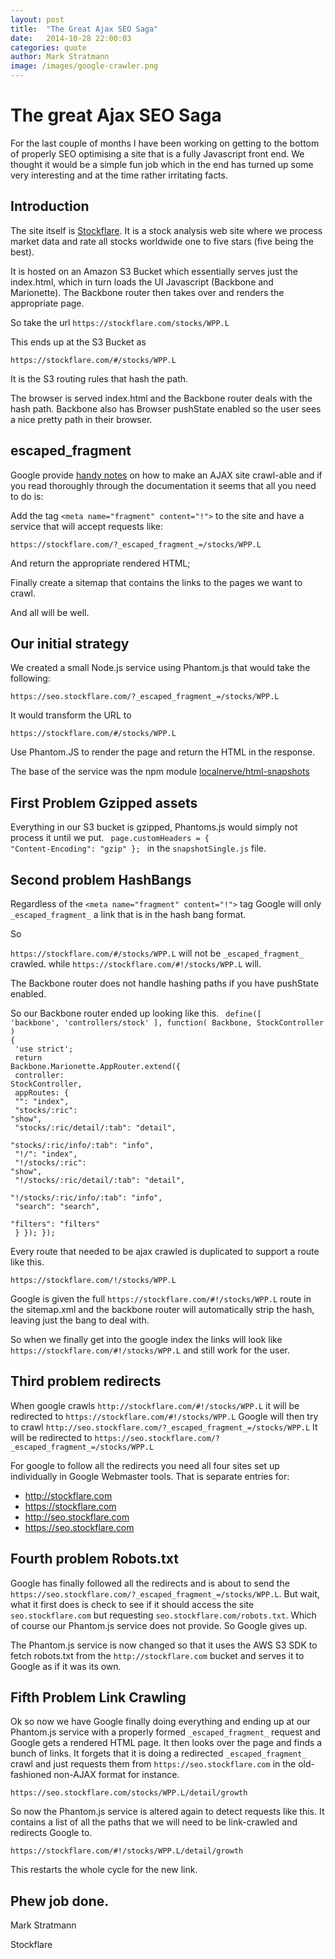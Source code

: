```yaml
---
layout: post
title:  "The Great Ajax SEO Saga"
date:   2014-10-28 22:00:03
categories: quote
author: Mark Stratmann
image: /images/google-crawler.png
---
```


# The great Ajax SEO Saga

For the last couple of months I have been working on getting to the bottom of properly SEO optimising a site that is a fully Javascript front end.  We thought it would be a simple fun job which in the end has turned up some very interesting and at the time rather irritating facts.

## Introduction

The site itself is [Stockflare](https://stockflare.com/).  It is a stock analysis web site where we process market data and rate all stocks worldwide one to five stars (five being the best). 

It is hosted on an Amazon S3 Bucket which essentially serves just the index.html, which in turn loads the UI Javascript (Backbone and Marionette).  The Backbone router then takes over and renders the appropriate page.

So take the url
`https://stockflare.com/stocks/WPP.L`

This ends up at the S3 Bucket as

`https://stockflare.com/#/stocks/WPP.L`

It is the S3 routing rules that hash the path.

The browser is served index.html and the Backbone router deals with the hash path.  Backbone also has Browser pushState enabled so the user sees a nice pretty path in their browser. 

## escaped_fragment

Google provide [handy notes](https://developers.google.com/webmasters/ajax-crawling/docs/specification) on how to make an AJAX site crawl-able and if you read thoroughly through the documentation it seems that all you need to do is:

Add the tag `<meta name="fragment" content="!">` to the site and have a service that will accept requests like:

`https://stockflare.com/?_escaped_fragment_=/stocks/WPP.L`

And return the appropriate rendered HTML;

Finally create a sitemap that contains the links to the pages we want to crawl.

And all will be well.

## Our initial strategy

We created a small Node.js service using Phantom.js that would take the following:

`https://seo.stockflare.com/?_escaped_fragment_=/stocks/WPP.L`

It would transform the URL to 

`https://stockflare.com/#/stocks/WPP.L`

Use Phantom.JS to render the page and return the HTML in the response.

The base of the service was the npm module [localnerve/html-snapshots](https://github.com/localnerve/html-snapshots)

## First Problem Gzipped assets

Everything in our S3 bucket is gzipped, Phantoms.js would simply not process it until we put.
<code>
page.customHeaders = {
  "Content-Encoding": "gzip"
};
</code>
in the `snapshotSingle.js` file.

## Second problem HashBangs

Regardless of the `<meta name="fragment" content="!">` tag Google will only `_escaped_fragment_` a link that is in the hash bang format.

So

`https://stockflare.com/#/stocks/WPP.L` will not be `_escaped_fragment_` crawled.
while
`https://stockflare.com/#!/stocks/WPP.L` will.

The Backbone router does not handle hashing paths if you have pushState enabled.

So our Backbone router ended up looking like this.
<code>
define([
	'backbone',
	'controllers/stock'
],
function( Backbone, StockController ) { <br>
  'use strict';<br>
	return Backbone.Marionette.AppRouter.extend({<br>
		controller: StockController,<br>
		appRoutes: {<br>
			"": "index",<br>
			"stocks/:ric": "show",<br>
			"stocks/:ric/detail/:tab": "detail",<br>
			"stocks/:ric/info/:tab": "info",<br>
			"!/": "index",<br>
			"!/stocks/:ric": "show",<br>
			"!/stocks/:ric/detail/:tab": "detail",<br>
			"!/stocks/:ric/info/:tab": "info",<br>
			"search": "search",<br>
			"filters": "filters"<br>
		}
	});
});
</code>

Every route that needed to be ajax crawled is duplicated to support a route like this.

`https://stockflare.com/!/stocks/WPP.L`

Google is given the full `https://stockflare.com/#!/stocks/WPP.L` route in the sitemap.xml and the backbone router will automatically strip the hash, leaving just the bang to deal with.

So when we finally get into the google index the links will look like `https://stockflare.com/#!/stocks/WPP.L` and still work for the user.

## Third problem redirects

When google crawls
`http://stockflare.com/#!/stocks/WPP.L`
it will be redirected to 
`https://stockflare.com/#!/stocks/WPP.L`
Google will then try to crawl
`http://seo.stockflare.com/?_escaped_fragment_=/stocks/WPP.L`
It will be redirected to 
`https://seo.stockflare.com/?_escaped_fragment_=/stocks/WPP.L`

For google to follow all the redirects you need all four sites set up individually in Google Webmaster tools.  That is separate entries for:
* http://stockflare.com
* https://stockflare.com
* http://seo.stockflare.com
* https://seo.stockflare.com

## Fourth problem Robots.txt

Google has finally followed all the redirects and is about to send the `https://seo.stockflare.com/?_escaped_fragment_=/stocks/WPP.L`.  But wait, what it first does is check to see if it should access the site `seo.stockflare.com` but requesting `seo.stockflare.com/robots.txt`.  Which of course our Phantom.js service does not provide. So Google gives up.

The Phantom.js service is now changed so that it uses the AWS S3 SDK to fetch robots.txt from the `http://stockflare.com` bucket and serves it to Google as if it was its own.

## Fifth Problem Link Crawling

Ok so now we have Google finally doing everything and ending up at our Phantom.js service with a properly formed `_escaped_fragment_` request and Google gets a rendered HTML page.  It then looks over the page and finds a bunch of links.  It forgets that it is doing a redirected `_escaped_fragment_` crawl and just requests them from `https://seo.stockflare.com` in the old-fashioned non-AJAX format for instance.

`https://seo.stockflare.com/stocks/WPP.L/detail/growth`

So now the Phantom.js service is altered again to detect requests like this.  It contains a list of all the paths that we will need to be link-crawled and redirects Google to.

`https://stockflare.com/#!/stocks/WPP.L/detail/growth`

This restarts the whole cycle for the new link.

## Phew job done.


Mark Stratmann

Stockflare
